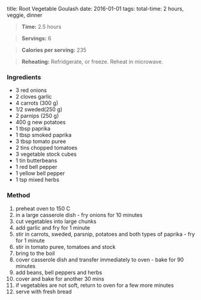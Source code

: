 title:  Root Vegetable Goulash
date: 2016-01-01
tags: total-time: 2 hours, veggie, dinner

> **Time:** 2.5 hours 

> **Servings:** 6

> **Calories per serving:** 235

> **Reheating:** Refridgerate, or freeze. Reheat in microwave.

### Ingredients

* 3 red onions
* 2 cloves garlic
* 4 carrots (300 g)
* 1/2 sweded(250 g)
* 2 parnips (250 g)
* 400 g new potatoes
* 1 tbsp paprika
* 1 tbsp smoked paprika
* 3 tbsp tomato puree
* 2 tins chopped tomatoes
* 3 vegetable stock cubes
* 1 tin butterbeans
* 1 red bell pepper
* 1 yellow bell pepper
* 1 tsp mixed herbs

### Method

1. preheat oven to 150 C
2. in a large casserole dish - fry onions for 10 minutes
3. cut vegetables into large chunks
4. add garlic and fry for 1 minute
5. stir in carrots, sweded, parsnip, potatoes and both types of paprika - fry for 1 minute
6. stir in tomato puree, tomatoes and stock 
7. bring to the boil
8. cover casserole dish and transfer immediately to oven - bake for 90 minutes
9. add beans, bell peppers and herbs
10. cover and bake for another 30 mins
11. if vegetables are not soft, return to oven for a few more minutes
12. serve with fresh bread
